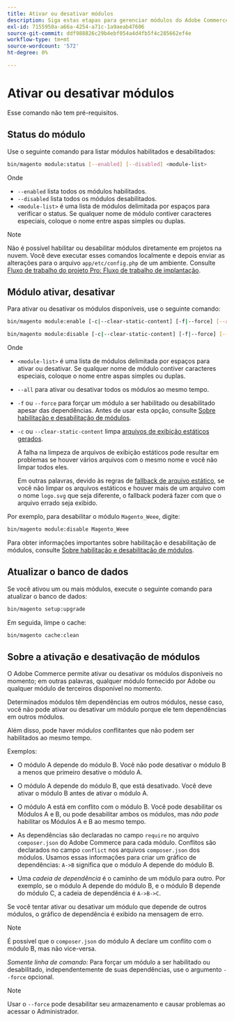 ```yaml
---
title: Ativar ou desativar módulos
description: Siga estas etapas para gerenciar módulos do Adobe Commerce.
exl-id: 7155950a-a66a-4254-a71c-1a9aeab47606
source-git-commit: ddf988826c29b4ebf054a4d4fb5f4c285662ef4e
workflow-type: tm+mt
source-wordcount: '572'
ht-degree: 0%

---
```


# Ativar ou desativar módulos

Esse comando não tem pré-requisitos.

## Status do módulo

Use o seguinte comando para listar módulos habilitados e desabilitados:

```bash
bin/magento module:status [--enabled] [--disabled] <module-list>
```

Onde

* `--enabled` lista todos os módulos habilitados.
* `--disabled` lista todos os módulos desabilitados.
* `<module-list>` é uma lista de módulos delimitada por espaços para verificar o status. Se qualquer nome de módulo contiver caracteres especiais, coloque o nome entre aspas simples ou duplas.

>[!NOTE]
>
>Não é possível habilitar ou desabilitar módulos diretamente em projetos na nuvem. Você deve executar esses comandos localmente e depois enviar as alterações para o arquivo `app/etc/config.php` de um ambiente. Consulte [Fluxo de trabalho do projeto Pro: Fluxo de trabalho de implantação](https://experienceleague.adobe.com/docs/commerce-cloud-service/user-guide/architecture/pro-develop-deploy-workflow.html#deployment-workflow).

## Módulo ativar, desativar

Para ativar ou desativar os módulos disponíveis, use o seguinte comando:

```bash
bin/magento module:enable [-c|--clear-static-content] [-f|--force] [--all] <module-list>
```

```bash
bin/magento module:disable [-c|--clear-static-content] [-f|--force] [--all] <module-list>
```

Onde

* `<module-list>` é uma lista de módulos delimitada por espaços para ativar ou desativar. Se qualquer nome de módulo contiver caracteres especiais, coloque o nome entre aspas simples ou duplas.
* `--all` para ativar ou desativar todos os módulos ao mesmo tempo.
* `-f` ou `--force` para forçar um módulo a ser habilitado ou desabilitado apesar das dependências. Antes de usar esta opção, consulte [Sobre habilitação e desabilitação de módulos](#about-enabling-and-disabling-modules).
* `-c` ou `--clear-static-content` limpa [arquivos de exibição estáticos gerados](../../configuration/cli/static-view-file-deployment.md).

  A falha na limpeza de arquivos de exibição estáticos pode resultar em problemas se houver vários arquivos com o mesmo nome e você não limpar todos eles.

  Em outras palavras, devido às regras de [fallback de arquivo estático](../../configuration/cli/static-view-file-deployment.md), se você não limpar os arquivos estáticos e houver mais de um arquivo com o nome `logo.svg` que seja diferente, o fallback poderá fazer com que o arquivo errado seja exibido.

Por exemplo, para desabilitar o módulo `Magento_Weee`, digite:

```bash
bin/magento module:disable Magento_Weee
```

Para obter informações importantes sobre habilitação e desabilitação de módulos, consulte [Sobre habilitação e desabilitação de módulos](#about-enabling-and-disabling-modules).

## Atualizar o banco de dados

Se você ativou um ou mais módulos, execute o seguinte comando para atualizar o banco de dados:

```bash
bin/magento setup:upgrade
```

Em seguida, limpe o cache:

```bash
bin/magento cache:clean
```

## Sobre a ativação e desativação de módulos

O Adobe Commerce permite ativar ou desativar os módulos disponíveis no momento; em outras palavras, qualquer módulo fornecido por Adobe ou qualquer módulo de terceiros disponível no momento.

Determinados módulos têm dependências em outros módulos, nesse caso, você não pode ativar ou desativar um módulo porque ele tem dependências em outros módulos.

Além disso, pode haver *módulos* conflitantes que não podem ser habilitados ao mesmo tempo.

Exemplos:

* O módulo A depende do módulo B. Você não pode desativar o módulo B a menos que primeiro desative o módulo A.

* O módulo A depende do módulo B, que está desativado. Você deve ativar o módulo B antes de ativar o módulo A.

* O módulo A está em conflito com o módulo B. Você pode desabilitar os Módulos A e B, ou pode desabilitar ambos os módulos, mas *não pode* habilitar os Módulos A e B ao mesmo tempo.

* As dependências são declaradas no campo `require` no arquivo `composer.json` do Adobe Commerce para cada módulo. Conflitos são declarados no campo `conflict` nos arquivos `composer.json` dos módulos. Usamos essas informações para criar um gráfico de dependências: `A->B` significa que o módulo A depende do módulo B.

* Uma *cadeia de dependência* é o caminho de um módulo para outro. Por exemplo, se o módulo A depende do módulo B, e o módulo B depende do módulo C, a cadeia de dependência é `A->B->C`.

Se você tentar ativar ou desativar um módulo que depende de outros módulos, o gráfico de dependência é exibido na mensagem de erro.

>[!NOTE]
>
>É possível que o `composer.json` do módulo A declare um conflito com o módulo B, mas não vice-versa.

*Somente linha de comando:* Para forçar um módulo a ser habilitado ou desabilitado, independentemente de suas dependências, use o argumento `--force` opcional.

>[!NOTE]
>
>Usar o `--force` pode desabilitar seu armazenamento e causar problemas ao acessar o Administrador.
